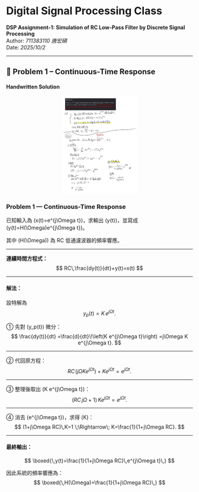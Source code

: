 #  Digital Signal Processing Class
**DSP Assignment-1: Simulation of RC Low-Pass Filter by Discrete Signal Processing**  
Author: *711383110 唐宏碩*  
Date: *2025/10/2*  

---

## <span style="font-size:20px;">📘 Problem 1 – Continuous-Time Response</span>

####  Handwritten Solution
<p align="center">
  <img src="./fig/problem1.jpg" alt="Problem 1 手寫稿" width=40%">
  <br>
</p>


### Problem 1 — Continuous-Time Response

已知輸入為 \(x(t)=e^{j\Omega t}\)，求輸出 \(y(t)\)，並寫成  
\(y(t)=H(\Omega)e^{j\Omega t}\)。

其中 \(H(\Omega)\) 為 RC 低通濾波器的頻率響應。

---

**連續時間方程式：**
$$
RC\,\frac{dy(t)}{dt}+y(t)=x(t)
$$

---

#### 解法：

設特解為
$$
y_p(t)=K\,e^{j\Omega t}.
$$

① 先對 \(y_p(t)\) 微分：
$$
\frac{dy(t)}{dt}
  =\frac{d}{dt}\!\left(K e^{j\Omega t}\right)
  =j\Omega K e^{j\Omega t}.
$$

---

② 代回原方程：
$$
RC\!\left(j\Omega K e^{j\Omega t}\right)+K e^{j\Omega t}
   =e^{j\Omega t}.
$$

---

③ 整理後取出 \(K e^{j\Omega t}\)：
$$
(RC\,j\Omega+1)\,K e^{j\Omega t}=e^{j\Omega t}.
$$

---

④ 消去 \(e^{j\Omega t}\)，求得 \(K\)：
$$
(1+j\Omega RC)\,K=1
   \;\Rightarrow\;
   K=\frac{1}{1+j\Omega RC}.
$$

---

#### 最終輸出：
$$
\boxed{\,y(t)=\frac{1}{1+j\Omega RC}\,e^{j\Omega t}\,}
$$

因此系統的頻率響應為：
$$
\boxed{\,H(\Omega)=\frac{1}{1+j\Omega RC}\,}
$$
